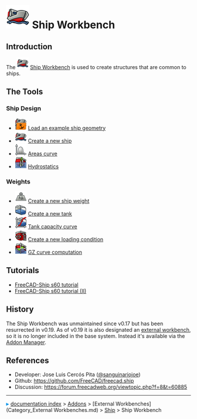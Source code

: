 # <img alt="Ship workbench icon" src=images/Workbench_Ship.svg  style="width:64px;"> Ship Workbench

 

## Introduction

The <img alt="" src=images/Workbench_Ship.svg  style="width:32px;"> [Ship Workbench](Ship_Workbench.md) is used to create structures that are common to ships.

## The Tools 

### Ship Design 

-   <img alt="" src=images/Ship_LoadExample.svg  style="width:32px;"> [Load an example ship geometry](Ship_LoadExample.md)
-   <img alt="" src=images/Ship_CreateShip.svg  style="width:32px;"> [Create a new ship](Ship_CreateShip.md)
-   <img alt="" src=images/Ship_AreasCurve.svg  style="width:32px;"> [Areas curve](Ship_AreasCurve.md)
-   <img alt="" src=images/Ship_Hydrostatics.svg  style="width:32px;"> [Hydrostatics](Ship_Hydrostatics.md)

### Weights

-   <img alt="" src=images/Ship_Weight.svg  style="width:32px;"> [Create a new ship weight](Ship_Weight.md)
-   <img alt="" src=images/Ship_Tank.svg  style="width:32px;"> [Create a new tank](Ship_Tank.md)
-   <img alt="" src=images/Ship_Capacity.svg  style="width:32px;"> [Tank capacity curve](Ship_Capacity.md)
-   <img alt="" src=images/Ship_LoadCondition.svg  style="width:32px;"> [Create a new loading condition](Ship_LoadCondition.md)
-   <img alt="" src=images/Ship_GZ.svg  style="width:32px;"> [GZ curve computation](Ship_GZ.md)

## Tutorials

-   [FreeCAD-Ship s60 tutorial](FreeCAD-Ship_s60_tutorial.md)
-   [FreeCAD-Ship s60 tutorial (II)](FreeCAD-Ship_s60_tutorial_(II).md)

## History

The Ship Workbench was unmaintained since v0.17 but has been resurrected in v0.19. As of v0.19 it is also designated an [external workbench](External_workbenches.md), so it is no longer included in the base system. Instead it\'s available via the [Addon Manager](Std_AddonMgr.md).

## References

-   Developer: Jose Luis Cercós Pita ([\@sanguinariojoe](https://github.com/sanguinariojoe))
-   Github: <https://github.com/FreeCAD/freecad.ship>
-   Discussion: <https://forum.freecadweb.org/viewtopic.php?f=8&t=60885>



---
![](images/Right_arrow.png) [documentation index](../README.md) > [Addons](Category_Addons.md) > [External Workbenches](Category_External Workbenches.md) > [Ship](Category_Ship.md) > Ship Workbench
